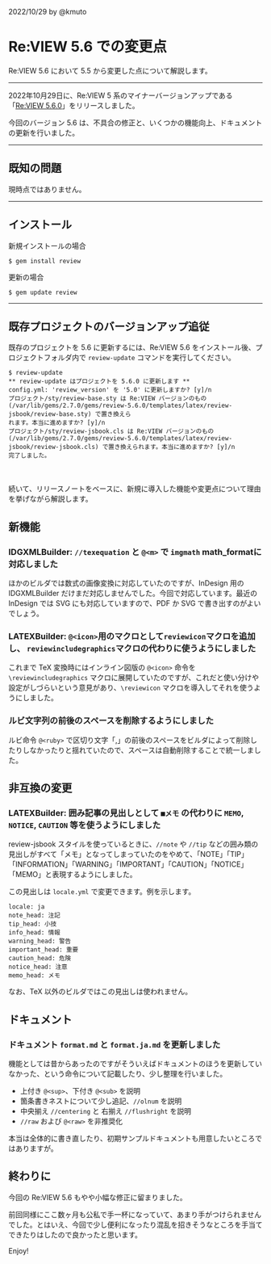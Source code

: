 2022/10/29 by @kmuto

# Re:VIEW 5.6 での変更点

Re:VIEW 5.6 において 5.5 から変更した点について解説します。

----

2022年10月29日に、Re:VIEW 5 系のマイナーバージョンアップである「[Re:VIEW 5.6.0](https://github.com/kmuto/review/releases/tag/v5.6.0)」をリリースしました。

今回のバージョン 5.6 は、不具合の修正と、いくつかの機能向上、ドキュメントの更新を行いました。

----

## 既知の問題

現時点ではありません。

---

## インストール

新規インストールの場合

```
$ gem install review
```

更新の場合

```
$ gem update review
```

----

## 既存プロジェクトのバージョンアップ追従

既存のプロジェクトを 5.6 に更新するには、Re:VIEW 5.6 をインストール後、プロジェクトフォルダ内で `review-update` コマンドを実行してください。

```
$ review-update
** review-update はプロジェクトを 5.6.0 に更新します **
config.yml: 'review_version' を '5.0' に更新しますか? [y]/n 
プロジェクト/sty/review-base.sty は Re:VIEW バージョンのもの (/var/lib/gems/2.7.0/gems/review-5.6.0/templates/latex/review-jsbook/review-base.sty) で置き換えら
れます。本当に進めますか? [y]/n 
プロジェクト/sty/review-jsbook.cls は Re:VIEW バージョンのもの (/var/lib/gems/2.7.0/gems/review-5.6.0/templates/latex/review-jsbook/review-jsbook.cls) で置き換えられます。本当に進めますか? [y]/n 
完了しました。
```

　

続いて、リリースノートをベースに、新規に導入した機能や変更点について理由を挙げながら解説します。

## 新機能

### IDGXMLBuilder: `//texequation` と `@<m>` で `imgmath` math_formatに対応しました

ほかのビルダでは数式の画像変換に対応していたのですが、InDesign 用の IDGXMLBuilder だけまだ対応しませんでした。今回で対応しています。最近の InDesign では SVG にも対応していますので、PDF か SVG で書き出すのがよいでしょう。

### LATEXBuilder: `@<icon>`用のマクロとして`reviewicon`マクロを追加し、 `reviewincludegraphics`マクロの代わりに使うようにしました

これまで TeX 変換時にはインライン図版の `@<icon>` 命令を `\reviewincludegraphics` マクロに展開していたのですが、これだと使い分けや設定がしづらいという意見があり、`\reviewicon` マクロを導入してそれを使うようにしました。

### ルビ文字列の前後のスペースを削除するようにしました

ルビ命令 `@<ruby>` で区切り文字「,」の前後のスペースをビルダによって削除したりしなかったりと揺れていたので、スペースは自動削除することで統一しました。

## 非互換の変更

### LATEXBuilder: 囲み記事の見出しとして `■メモ` の代わりに `MEMO`, `NOTICE`, `CAUTION` 等を使うようにしました

review-jsbook  スタイルを使っているときに、`//note` や `//tip` などの囲み類の見出しがすべて「メモ」となってしまっていたのをやめて、「NOTE」「TIP」「INFORMATION」「WARNING」「IMPORTANT」「CAUTION」「NOTICE」「MEMO」と表現するようにしました。

この見出しは `locale.yml` で変更できます。例を示します。

```
locale: ja
note_head: 注記
tip_head: 小技
info_head: 情報
warning_head: 警告
important_head: 重要
caution_head: 危険
notice_head: 注意
memo_head: メモ
```

なお、TeX 以外のビルダではこの見出しは使われません。

## ドキュメント

### ドキュメント `format.md` と `format.ja.md` を更新しました

機能としては昔からあったのですがそういえばドキュメントのほうを更新していなかった、という命令について記載したり、少し整理を行いました。

- 上付き `@<sup>`、下付き `@<sub>` を説明
- 箇条書きネストについて少し追記、`//olnum` を説明
- 中央揃え `//centering` と 右揃え `//flushright` を説明
- `//raw` および `@<raw>` を非推奨化

本当は全体的に書き直したり、初期サンプルドキュメントも用意したいところではありますが。

## 終わりに

今回の Re:VIEW 5.6 もやや小幅な修正に留まりました。

前回同様にここ数ヶ月も公私で手一杯になっていて、あまり手がつけられませんでした。とはいえ、今回で少し便利になったり混乱を招きそうなところを手当てできたりはしたので良かったと思います。

Enjoy!
